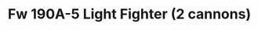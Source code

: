 ---
title: "Fw 190A-5 Light Fighter (2 cannons)"
price: 1250.00 
desc: "WEEKEND EDITION, Fw 190A-5 Light Fighter (2 cannons), razmera: 1/72"
img_path: "/assets/img/7439.jpg"
brand: AMMO
available: true
special_offer: false
new: false
soon: false
cat: "Plasticne-Makete"
subcat: "PM-EDUARD"
subsubcat: ""
---